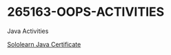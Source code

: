 # 265163-OOPS-ACTIVITIES
Java Activities 

[Sololearn Java Certificate](https://www.sololearn.com/certificates/course/en/11500994/1068/landscape/png)
